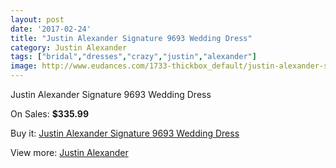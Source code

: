 ```yaml
---
layout: post
date: '2017-02-24'
title: "Justin Alexander Signature 9693 Wedding Dress"
category: Justin Alexander
tags: ["bridal","dresses","crazy","justin","alexander"]
image: http://www.eudances.com/1733-thickbox_default/justin-alexander-signature-9693-wedding-dress.jpg
---
```

Justin Alexander Signature 9693 Wedding Dress

On Sales: **$335.99**
<a href="https://www.eudances.com/en/justin-alexander/610-justin-alexander-signature-9693-wedding-dress.html"><amp-img layout="responsive" width="600" height="600" src="//www.eudances.com/1733-thickbox_default/justin-alexander-signature-9693-wedding-dress.jpg" alt="Justin Alexander Signature 9693 Wedding Dress 0" /></a>
<a href="https://www.eudances.com/en/justin-alexander/610-justin-alexander-signature-9693-wedding-dress.html"><amp-img layout="responsive" width="600" height="600" src="//www.eudances.com/1735-thickbox_default/justin-alexander-signature-9693-wedding-dress.jpg" alt="Justin Alexander Signature 9693 Wedding Dress 1" /></a>
<a href="https://www.eudances.com/en/justin-alexander/610-justin-alexander-signature-9693-wedding-dress.html"><amp-img layout="responsive" width="600" height="600" src="//www.eudances.com/1734-thickbox_default/justin-alexander-signature-9693-wedding-dress.jpg" alt="Justin Alexander Signature 9693 Wedding Dress 2" /></a>

Buy it: [Justin Alexander Signature 9693 Wedding Dress](https://www.eudances.com/en/justin-alexander/610-justin-alexander-signature-9693-wedding-dress.html "Justin Alexander Signature 9693 Wedding Dress")

View more: [Justin Alexander](https://www.eudances.com/en/7-justin-alexander "Justin Alexander")